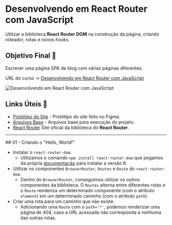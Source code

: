 # Desenvolvendo em React Router com JavaScript

Utilizar a biblioteca **React Router DOM** na construção da página, criando roteador, rotas e novos *hooks*.

## Objetivo Final &#x1F3AF;

Escrever uma página SPA de blog com várias páginas diferentes.

URL do curso -> [Desenvolvendo em React Router com JavaScript]()

![Desenvolvendo em React Router com JavaScript]()

## Links Úteis &#x1F517;
* [Protótipo do Site](https://www.figma.com/file/nDTrIQxTu6aldQG0o0iAbj/Ol%C3%A1%2C-Mundo!---Projeto-React%3A-router?node-id=38%3A716) - Protótipo do site feito no Figma.
* [Arquivos Base](https://caelum-online-public.s3.amazonaws.com/2676-react/01/preparando-ambiente.zip) - Arquivos base para execução do projeto.
* [React Router](https://reactrouter.com/en/main) Site oficial da biblioteca do **React Router**.

***

## 01 - Criando o "Hello, World!"
* Instalar o `react-router-dom`.
    * Utilizamos o comando `npm install react-router-dom` que pegamos da própria [documentação](https://reactrouter.com/en/main/start/tutorial) para instalar a versão 6.
* Utilizar os componentes `BrowserRouter`, `Routes` e `Route` do `react-router-dom`.
    * Dentro do `BrowserRouter`, conseguimos utilizar os outros componentes da biblioteca. O `Routes` alterna entre diferentes rotas e o `Route` renderiza um determinado componente (com o atributo `element`) em um determinado caminho (com o atributo `path`).
* Criar uma rota para um caminho que não existe.
    * Adicionando uma `Route` com o `path='*'`, podemos renderizar uma página de 404, caso a URL acessada não corresponda a nenhuma das outras rotas.